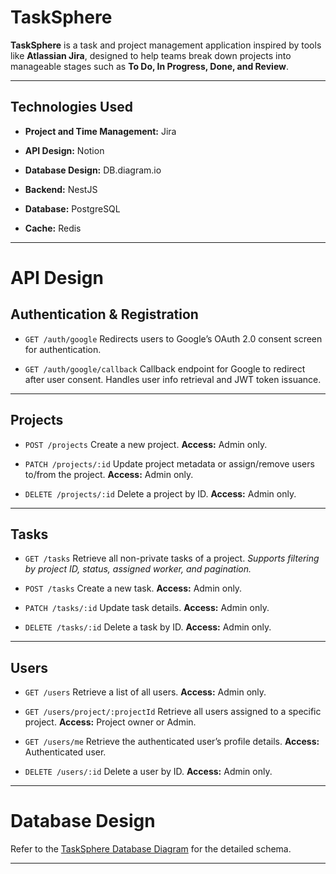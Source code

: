 # TaskSphere

**TaskSphere** is a task and project management application inspired by tools like **Atlassian Jira**, designed to help teams break down projects into manageable stages such as **To Do, In Progress, Done, and Review**.

---

## Technologies Used

- **Project and Time Management:** Jira

- **API Design:** Notion

- **Database Design:** DB.diagram.io

- **Backend:** NestJS

- **Database:** PostgreSQL

- **Cache:** Redis

---

# API Design

## Authentication & Registration

- `GET /auth/google`
  Redirects users to Google’s OAuth 2.0 consent screen for authentication.

- `GET /auth/google/callback`
  Callback endpoint for Google to redirect after user consent. Handles user info retrieval and JWT token issuance.

---

## Projects

- `POST /projects`
  Create a new project.
  **Access:** Admin only.

- `PATCH /projects/:id`
  Update project metadata or assign/remove users to/from the project.
  **Access:** Admin only.

- `DELETE /projects/:id`
  Delete a project by ID.
  **Access:** Admin only.

---

## Tasks

- `GET /tasks`
  Retrieve all non-private tasks of a project.
  _Supports filtering by project ID, status, assigned worker, and pagination._

- `POST /tasks`
  Create a new task.
  **Access:** Admin only.

- `PATCH /tasks/:id`
  Update task details.
  **Access:** Admin only.

- `DELETE /tasks/:id`
  Delete a task by ID.
  **Access:** Admin only.

---

## Users

- `GET /users`
  Retrieve a list of all users.
  **Access:** Admin only.

- `GET /users/project/:projectId`
  Retrieve all users assigned to a specific project.
  **Access:** Project owner or Admin.

- `GET /users/me`
  Retrieve the authenticated user’s profile details.
  **Access:** Authenticated user.

- `DELETE /users/:id`
  Delete a user by ID.
  **Access:** Admin only.

---

# Database Design

Refer to the [TaskSphere Database Diagram](https://dbdiagram.io/e/67da49e875d75cc8449e7263/689ae7881d75ee360a2b6507) for the detailed schema.

---
